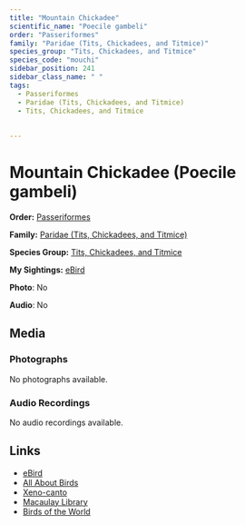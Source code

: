 ```yaml
---
title: "Mountain Chickadee"
scientific_name: "Poecile gambeli"
order: "Passeriformes"
family: "Paridae (Tits, Chickadees, and Titmice)"
species_group: "Tits, Chickadees, and Titmice"
species_code: "mouchi"
sidebar_position: 241
sidebar_class_name: " "
tags: 
  - Passeriformes
  - Paridae (Tits, Chickadees, and Titmice)
  - Tits, Chickadees, and Titmice
  
  
---
```


# Mountain Chickadee (Poecile gambeli)

**Order:** [Passeriformes](/tags/passeriformes)

**Family:** [Paridae (Tits, Chickadees, and Titmice)](/tags/paridae-tits-chickadees-and-titmice)

**Species Group:** [Tits, Chickadees, and Titmice](/tags/tits-chickadees-and-titmice)

**My Sightings:** [eBird](https://ebird.org/lifelist?r=world&time=life&spp=mouchi)

**Photo**: No 

**Audio**: No

## Media
### Photographs
No photographs available.

### Audio Recordings
No audio recordings available.

## Links
* [eBird](https://ebird.org/species/mouchi) 
* [All About Birds](https://www.allaboutbirds.org/guide/mouchi) 
* [Xeno-canto](https://www.xeno-canto.org/species/poecile-gambeli) 
* [Macaulay Library](https://search.macaulaylibrary.org/catalog?taxonCode=mouchi&sort=rating_rank_desc)
* [Birds of the World](https://birdsoftheworld.org/bow/species/mouchi)
